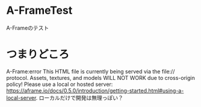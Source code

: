 # A-FrameTest
A-Frameのテスト

# つまりどころ
A-Frame:error This HTML file is currently being served via the file:// protocol. Assets, textures, and models WILL NOT WORK due to cross-origin policy! Please use a local or hosted server: https://aframe.io/docs/0.5.0/introduction/getting-started.html#using-a-local-server. 
ローカルだけで開発は無理っぽい？